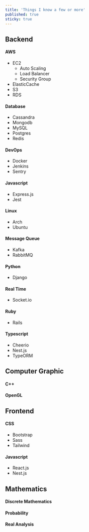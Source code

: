 ```yaml
---
title: 'Things I know a few or more'
published: true
sticky: true
---
```


## Backend

#### AWS
- EC2
  - Auto Scaling
  - Load Balancer
  - Security Group
- ElasticCache
- S3
- RDS
  
#### Database

- Cassandra
- Mongodb
- MySQL
- Postgres
- Redis

#### DevOps

- Docker
- Jenkins
- Sentry
  
#### Javascript

- Express.js
- Jest

#### Linux

- Arch
- Ubuntu

#### Message Queue

- Kafka
- RabbitMQ

#### Python

- Django
  
#### Real Time

- Socket.io

#### Ruby

- Rails

#### Typescript
  
- Cheerio
- Nest.js
- TypeORM

## Computer Graphic

#### C++

#### OpenGL
  
## Frontend

#### CSS

- Bootstrap 
- Sass
- Tailwind
  
#### Javascript

- React.js
- Nest.js

## Mathematics

#### Discrete Mathematics

#### Probability

#### Real Analysis
